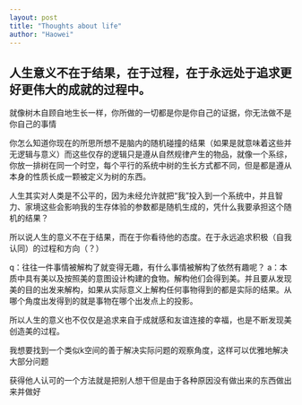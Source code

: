 ```yaml
---
layout: post
title: "Thoughts about life"
author: "Haowei"
---
```


## 人生意义不在于结果，在于过程，在于永远处于追求更好更伟大的成就的过程中。

就像树木自顾自地生长一样，你所做的一切都是你是你自己的证据，你无法做不是你自己的事情

你怎么知道你现在的所思所想不是脑内的随机碰撞的结果（如果是就意味着这些并无逻辑与意义）而这些仅存的逻辑只是遵从自然规律产生的物品，就像一个系综，你放一排树在同一个时空，每个平行的系统中树的生长方式都不同，但是都是遵从本身的性质长成一颗被定义为树的东西。

人生其实对人类是不公平的，因为未经允许就把“我”投入到一个系统中，并且智力、家境这些会影响我的生存体验的参数都是随机生成的，凭什么我要承担这个随机的结果？

所以说人生的意义不在于结果，而在于你看待他的态度。在于永远追求积极（自我认同）的过程和方向（？）

q：往往一件事情被解构了就变得无趣，有什么事情被解构了依然有趣呢？
a：本质中具有美以及按照美的意图设计构建的食物。解构他们会得到美。并且要从发现美的目的出发来解构，如果从实际意义上解构任何事物得到的都是实际的结果。从哪个角度出发得到的就是事物在哪个出发点上的投影。

所以人生的意义也不仅仅是追求来自于成就感和友谊连接的幸福，也是不断发现美创造美的过程。

我想要找到一个类似k空间的善于解决实际问题的观察角度，这样可以优雅地解决大部分问题

获得他人认可的一个方法就是把别人想干但是由于各种原因没有做出来的东西做出来并做好